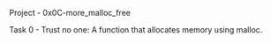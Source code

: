 Project - 0x0C-more_malloc_free

Task 0 - Trust no one: A function that allocates memory using malloc.
